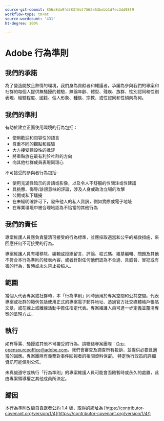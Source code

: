 ```yaml
---
source-git-commit: 856a8da9fd383f6bf7562e53bebb1d7ec3dd98f9
workflow-type: tm+mt
source-wordcount: '431'
ht-degree: 100%

---
```

# Adobe 行為準則

## 我們的承諾

為了營造開放且熱情的環境，我們身為貢獻者和維護者，承諾為參與我們的專案和社群的每個人提供無騷擾的體驗，無論年齡、體型、殘疾、族群、性別認同和性別表現、經驗程度、國籍、個人形象、種族、宗教，或性認同和性傾向為何。

## 我們的準則

有助於建立正面使用環境的行為包括：

* 使用歡迎和包容性的語言
* 尊重不同的觀點和經驗
* 大方接受建設性的批評
* 將重點放在最有利於社群的方向
* 向其他社群成員表現同理心

不可接受的參與者行為包括:

* 使用充滿性暗示的言語或影像，以及令人不舒服的性關注或性建議
* 具挑釁、侮辱/誹謗意味的評論，涉及人身或政治立場的攻擊
* 公開或私下騷擾
* 在未經明確許可下，發佈他人的私人資訊，例如實際或電子地址
* 在專業環境中被合理地認為不恰當的其他行為

## 我們的責任

專案維護人員應負責釐清可接受的行為標準，並應採取適當和公平的補救措施，來回應任何不可接受的行為。

專案維護人員有權移除、編輯或拒絕留言、評論、程式碼、維基編輯、問題及其他不符合本行為準則的發表內容，或者針對任何他們認為不合適、具威脅、冒犯或有害的行為，暫時或永久禁止投稿人。

## 範圍

當個人代表專案或社群時，本「行為準則」同時適用於專案空間和公共空間。代表專案或社群的範例包括使用正式的專案電子郵件地址、透過官方社交媒體帳戶張貼文章，或在線上或離線活動中擔任指定代表。專案維護人員可進一步定義並釐清專案的呈現方式。

## 執行

如有辱罵、騷擾或其他不可接受的行為，請聯絡專案團隊：Grp-opensourceoffice@adobe.com。我們會審查及調查所有投訴，並提供必要且適當的回應。專案團隊有義務對事件回報者的相關資料保密。
特定執行政策的詳細資訊可能個別公佈。

未真誠遵守或執行「行為準則」的專案維護人員可能會面臨暫時或永久的處置，此由專案領導權之其他成員所決定。

## 歸因

本行為準則改編自[貢獻者公約](https://contributor-covenant.org) 1.4 版，取得的網址為 [https://contributor-covenant.org/version/1/4](https://contributor-covenant.org/version/1/4/)
